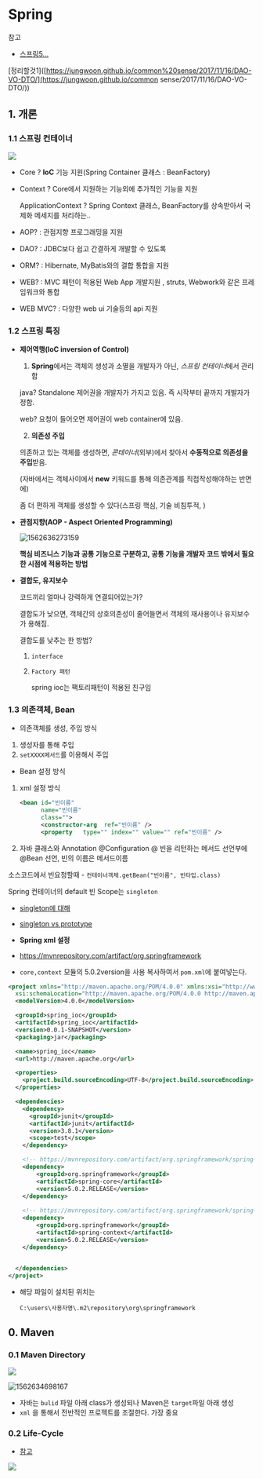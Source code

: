 # Spring

참고

- [스프링5...](http://www.yes24.com/Product/Goods/62268795)

[정리할것1]([https://jungwoon.github.io/common%20sense/2017/11/16/DAO-VO-DTO/](https://jungwoon.github.io/common sense/2017/11/16/DAO-VO-DTO/))



## 1. 개론

### 1.1 **스프링 컨테이너**

![](https://img1.daumcdn.net/thumb/R1280x0/?scode=mtistory2&fname=http%3A%2F%2Fcfile22.uf.tistory.com%2Fimage%2F992CCF455AB5DB73080B55)

- Core ? **IoC** 기능 지원(Spring Container 클래스 :  BeanFactory)

- Context ? Core에서 지원하는 기능외에 추가적인 기능을 지원

  ApplicationContext ? Spring Context 클래스, BeanFactory를 상속받아서 국제화 메세지를 처리하는..

- AOP? : 관점지향 프로그래밍을 지원

- DAO? : JDBC보다 쉽고 간결하게 개발할 수 있도록

- ORM? : Hibernate, MyBatis와의 결합 통합을 지원

- WEB? : MVC 패턴이 적용된 Web App 개발지원 , struts, Webwork와 같은 프레임워크와 통합

- WEB MVC? : 다양한 web ui 기술등의 api 지원



### 1.2 스프링 특징

- **제어역행(IoC inversion of Control)**

  1) **Spring**에서는 객체의 생성과 소멸을 개발자가 아닌, *스프링 컨테이너*에서 관리함

  java? Standalone 제어권을 개발자가 가지고 있음. 즉 시작부터 끝까지 개발자가 정함.

  web? 요청이 들어오면 제어권이 web container에 있음.

  2) **의존성 주입**

  의존하고 있는 객체를 생성하면, *콘테이너*(외부)에서 찾아서 **수동적으로 의존성을 주입**받음.

  (자바에서는 객체사이에서 **new** 키워드를 통해 의존관계를 직접작성해야하는 반면에)

  좀 더 편하게 객체를 생성할 수 있다(스프링 핵심, 기술 비침투적, )

  

- **관점지향(AOP - Aspect Oriented Programming)**

  ![1562636273159](Spring_fd.assets/1562636273159.png)

  **핵심 비즈니스 기능과 공통 기능으로 구분하고, 공통 기능을 개발자 코드 밖에서 필요한 시점에 적용하는 방법**

- **결합도, 유지보수**

  코드끼리 얼마나 강력하게 연결되어있는가?

  결합도가 낮으면, 객체간의 상호의존성이 줄어들면서 객체의 재사용이나 유지보수가 용해짐.

  결합도를 낮추는 한 방법?

  1. `interface`

  2. `Factory 패턴`

     spring ioc는 팩토리패턴이 적용된 친구임



### 1.3  의존객체, Bean



- 의존객체를 생성, 주입 방식

1. 생성자를 통해 주입
2. `setXXXX메서드`를 이용해서 주입

- Bean 설정 방식

1. xml 설정 방식
   
   ```xml
   <bean id="빈이름"
         name="빈이름"
         class="">
         <constructor-arg  ref="빈이름" />
         <property   type="" index="" value="" ref="빈이름" />
   ```
   
2. 자바 클래스와 Annotation 
  @Configuration
  @ 빈을 리턴하는 메서드 선언부에 @Bean 선언, 빈의 이름은 메서드이름

  소스코드에서 빈요청할때  -  `컨테이너객체.getBean("빈이름", 빈타입.class)`

  Spring 컨테이너의 default 빈 Scope는 `singleton`

- [singleton에 대해](https://jeong-pro.tistory.com/86)
- [singleton vs prototype](https://stackoverflow.com/questions/16058365/what-is-difference-between-singleton-and-prototype-bean)



- **Spring xml 설정**

- https://mvnrepository.com/artifact/org.springframework
- `core,context` 모듈의 5.0.2version을 사용 복사하여서 `pom.xml`에 붙여넣는다.

```xml
<project xmlns="http://maven.apache.org/POM/4.0.0" xmlns:xsi="http://www.w3.org/2001/XMLSchema-instance"
  xsi:schemaLocation="http://maven.apache.org/POM/4.0.0 http://maven.apache.org/xsd/maven-4.0.0.xsd">
  <modelVersion>4.0.0</modelVersion>

  <groupId>spring_ioc</groupId>
  <artifactId>spring_ioc</artifactId>
  <version>0.0.1-SNAPSHOT</version>
  <packaging>jar</packaging>

  <name>spring_ioc</name>
  <url>http://maven.apache.org</url>

  <properties>
    <project.build.sourceEncoding>UTF-8</project.build.sourceEncoding>
  </properties>

  <dependencies>
    <dependency>
      <groupId>junit</groupId>
      <artifactId>junit</artifactId>
      <version>3.8.1</version>
      <scope>test</scope>
    </dependency>    

    <!-- https://mvnrepository.com/artifact/org.springframework/spring-core -->
	<dependency>
	    <groupId>org.springframework</groupId>
	    <artifactId>spring-core</artifactId>
	    <version>5.0.2.RELEASE</version>
	</dependency>
    
    <!-- https://mvnrepository.com/artifact/org.springframework/spring-context -->
	<dependency>
	    <groupId>org.springframework</groupId>
	    <artifactId>spring-context</artifactId>
	    <version>5.0.2.RELEASE</version>
	</dependency>    
    

  </dependencies>
</project>
```

- 해당 파일이 설치된 위치는

  `C:\users\사용자명\.m2\repository\org\springframework`





## 0. Maven

### 0.1 Maven Directory

![](Spring_fd.assets/maven_directory.png)



![1562634698167](Spring_fd.assets/1562634698167.png)



- 자바는 `bulid` 파일 아래 class가 생성되나 Maven은 `target`파일 아래 생성
- `xml` 을 통해서 전반적인 프로젝트를 조절한다. 가장 중요



### 0.2 Life-Cycle

- [참고](https://www.bogotobogo.com/Java/tutorials/Maven/Apache-Maven-Lifecycle.php)

![](https://www.bogotobogo.com/Java/tutorials/images/MavenLifeCycle/DefaultLifeCycle.png)
